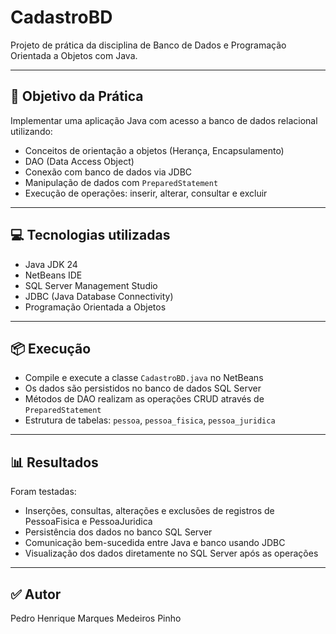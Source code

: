 
# CadastroBD

Projeto de prática da disciplina de Banco de Dados e Programação Orientada a Objetos com Java.

---

## 🎯 Objetivo da Prática

Implementar uma aplicação Java com acesso a banco de dados relacional utilizando:

- Conceitos de orientação a objetos (Herança, Encapsulamento)
- DAO (Data Access Object)
- Conexão com banco de dados via JDBC
- Manipulação de dados com `PreparedStatement`
- Execução de operações: inserir, alterar, consultar e excluir

---

## 💻 Tecnologias utilizadas

- Java JDK 24  
- NetBeans IDE  
- SQL Server Management Studio  
- JDBC (Java Database Connectivity)  
- Programação Orientada a Objetos  

---

## 📦 Execução

- Compile e execute a classe `CadastroBD.java` no NetBeans  
- Os dados são persistidos no banco de dados SQL Server  
- Métodos de DAO realizam as operações CRUD através de `PreparedStatement`  
- Estrutura de tabelas: `pessoa`, `pessoa_fisica`, `pessoa_juridica`

---

## 📊 Resultados

Foram testadas:

- Inserções, consultas, alterações e exclusões de registros de PessoaFisica e PessoaJuridica  
- Persistência dos dados no banco SQL Server  
- Comunicação bem-sucedida entre Java e banco usando JDBC  
- Visualização dos dados diretamente no SQL Server após as operações  

---

## ✅ Autor

Pedro Henrique Marques Medeiros Pinho
